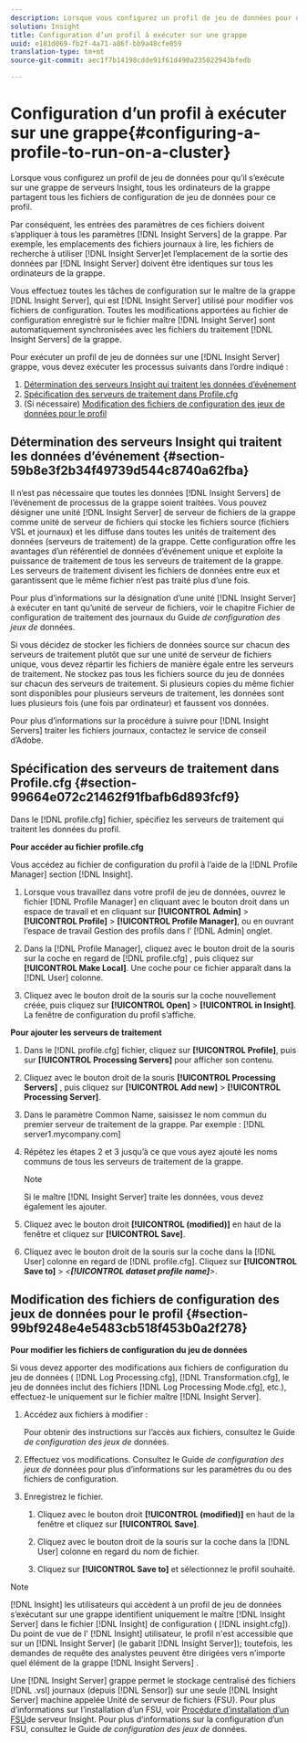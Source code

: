 ```yaml
---
description: Lorsque vous configurez un profil de jeu de données pour qu’il s’exécute sur une grappe de serveurs Insight, tous les ordinateurs de la grappe partagent tous les fichiers de configuration de jeu de données pour ce profil.
solution: Insight
title: Configuration d’un profil à exécuter sur une grappe
uuid: e181d069-fb2f-4a71-a86f-bb9a48cfe059
translation-type: tm+mt
source-git-commit: aec1f7b14198cdde91f61d490a235022943bfedb

---
```



# Configuration d’un profil à exécuter sur une grappe{#configuring-a-profile-to-run-on-a-cluster}

Lorsque vous configurez un profil de jeu de données pour qu’il s’exécute sur une grappe de serveurs Insight, tous les ordinateurs de la grappe partagent tous les fichiers de configuration de jeu de données pour ce profil.

Par conséquent, les entrées des paramètres de ces fichiers doivent s’appliquer à tous les paramètres [!DNL Insight Servers] de la grappe. Par exemple, les emplacements des fichiers journaux à lire, les fichiers de recherche à utiliser [!DNL Insight Server]et l’emplacement de la sortie des données par [!DNL Insight Server] doivent être identiques sur tous les ordinateurs de la grappe.

Vous effectuez toutes les tâches de configuration sur le maître de la grappe [!DNL Insight Server], qui est [!DNL Insight Server] utilisé pour modifier vos fichiers de configuration. Toutes les modifications apportées au fichier de configuration enregistré sur le fichier maître [!DNL Insight Server] sont automatiquement synchronisées avec les fichiers du traitement [!DNL Insight Servers] de la grappe.

Pour exécuter un profil de jeu de données sur une [!DNL Insight Server] grappe, vous devez exécuter les processus suivants dans l’ordre indiqué :

1. [Détermination des serveurs Insight qui traitent les données d’événement](../../../../../../home/c-inst-svr/c-install-ins-svr/c-ins-svr-clstrs/c-inst-ins-svr-clstr/c-inst-proc-clstr/c-config-prof-run-clstr.md#section-59b8e3f2b34f49739d544c8740a62fba)
1. [Spécification des serveurs de traitement dans Profile.cfg](../../../../../../home/c-inst-svr/c-install-ins-svr/c-ins-svr-clstrs/c-inst-ins-svr-clstr/c-inst-proc-clstr/c-config-prof-run-clstr.md#section-99664e072c21462f91fbafb6d893fcf9)
1. (Si nécessaire) [Modification des fichiers de configuration des jeux de données pour le profil](../../../../../../home/c-inst-svr/c-install-ins-svr/c-ins-svr-clstrs/c-inst-ins-svr-clstr/c-inst-proc-clstr/c-config-prof-run-clstr.md#section-99bf9248e4e5483cb518f453b0a2f278)

## Détermination des serveurs Insight qui traitent les données d’événement {#section-59b8e3f2b34f49739d544c8740a62fba}

Il n’est pas nécessaire que toutes les données [!DNL Insight Servers] de l’événement de processus de la grappe soient traitées. Vous pouvez désigner une unité [!DNL Insight Server] de serveur de fichiers de la grappe comme unité de serveur de fichiers qui stocke les fichiers source (fichiers VSL et journaux) et les diffuse dans toutes les unités de traitement des données (serveurs de traitement) de la grappe. Cette configuration offre les avantages d’un référentiel de données d’événement unique et exploite la puissance de traitement de tous les serveurs de traitement de la grappe. Les serveurs de traitement divisent les fichiers de données entre eux et garantissent que le même fichier n’est pas traité plus d’une fois.

Pour plus d’informations sur la désignation d’une unité [!DNL Insight Server] à exécuter en tant qu’unité de serveur de fichiers, voir le chapitre Fichier de configuration de traitement des journaux du Guide *de configuration des jeux de* données.

Si vous décidez de stocker les fichiers de données source sur chacun des serveurs de traitement plutôt que sur une unité de serveur de fichiers unique, vous devez répartir les fichiers de manière égale entre les serveurs de traitement. Ne stockez pas tous les fichiers source du jeu de données sur chacun des serveurs de traitement. Si plusieurs copies du même fichier sont disponibles pour plusieurs serveurs de traitement, les données sont lues plusieurs fois (une fois par ordinateur) et faussent vos données.

Pour plus d’informations sur la procédure à suivre pour [!DNL Insight Servers] traiter les fichiers journaux, contactez le service de conseil d’Adobe.

## Spécification des serveurs de traitement dans Profile.cfg {#section-99664e072c21462f91fbafb6d893fcf9}

Dans le [!DNL profile.cfg] fichier, spécifiez les serveurs de traitement qui traitent les données du profil.

**Pour accéder au fichier profile.cfg**

Vous accédez au fichier de configuration du profil à l’aide de la [!DNL Profile Manager] section [!DNL Insight].

1. Lorsque vous travaillez dans votre profil de jeu de données, ouvrez le fichier [!DNL Profile Manager] en cliquant avec le bouton droit dans un espace de travail et en cliquant sur **[!UICONTROL Admin]** > **[!UICONTROL Profile]** > **[!UICONTROL Profile Manager]**, ou en ouvrant l’espace de travail Gestion des profils dans l’ [!DNL Admin] onglet.

1. Dans la [!DNL Profile Manager], cliquez avec le bouton droit de la souris sur la coche en regard de [!DNL profile.cfg] , puis cliquez sur **[!UICONTROL Make Local]**. Une coche pour ce fichier apparaît dans la [!DNL User] colonne.

1. Cliquez avec le bouton droit de la souris sur la coche nouvellement créée, puis cliquez sur **[!UICONTROL Open]** > **[!UICONTROL in Insight]**. La fenêtre de configuration du profil s’affiche.

**Pour ajouter les serveurs de traitement**

1. Dans le [!DNL profile.cfg] fichier, cliquez sur **[!UICONTROL Profile]**, puis sur **[!UICONTROL Processing Servers]** pour afficher son contenu.

1. Cliquez avec le bouton droit de la souris **[!UICONTROL Processing Servers]** , puis cliquez sur **[!UICONTROL Add new]** > **[!UICONTROL Processing Server]**.

1. Dans le paramètre Common Name, saisissez le nom commun du premier serveur de traitement de la grappe. Par exemple : [!DNL server1.mycompany.com]
1. Répétez les étapes 2 et 3 jusqu’à ce que vous ayez ajouté les noms communs de tous les serveurs de traitement de la grappe.

   >[!NOTE]
   >
   >Si le maître [!DNL Insight Server] traite les données, vous devez également les ajouter.

1. Cliquez avec le bouton droit **[!UICONTROL (modified)]** en haut de la fenêtre et cliquez sur **[!UICONTROL Save]**.

1. Cliquez avec le bouton droit de la souris sur la coche dans la [!DNL User] colonne en regard de [!DNL profile.cfg]. Cliquez sur **[!UICONTROL Save to]** > *&lt;**[!UICONTROL dataset profile name]**>*.

## Modification des fichiers de configuration des jeux de données pour le profil {#section-99bf9248e4e5483cb518f453b0a2f278}

**Pour modifier les fichiers de configuration du jeu de données**

Si vous devez apporter des modifications aux fichiers de configuration du jeu de données ( [!DNL Log Processing.cfg], [!DNL Transformation.cfg], le jeu de données inclut des fichiers [!DNL Log Processing Mode.cfg], etc.), effectuez-le uniquement sur le fichier maître [!DNL Insight Server].

1. Accédez aux fichiers à modifier :

   Pour obtenir des instructions sur l’accès aux fichiers, consultez le Guide *de configuration des jeux de* données.
1. Effectuez vos modifications. Consultez le Guide *de configuration des jeux de* données pour plus d’informations sur les paramètres du ou des fichiers de configuration.
1. Enregistrez le fichier.

   1. Cliquez avec le bouton droit **[!UICONTROL (modified)]** en haut de la fenêtre et cliquez sur **[!UICONTROL Save]**.

   1. Cliquez avec le bouton droit de la souris sur la coche dans la [!DNL User] colonne en regard du nom de fichier.
   1. Cliquez sur **[!UICONTROL Save to]** et sélectionnez le profil souhaité.

>[!NOTE]
>
>[!DNL Insight] les utilisateurs qui accèdent à un profil de jeu de données s’exécutant sur une grappe identifient uniquement le maître [!DNL Insight Server] dans le fichier [!DNL Insight] de configuration ( [!DNL insight.cfg]). Du point de vue de l&#39; [!DNL Insight] utilisateur, le profil n&#39;est accessible que sur un [!DNL Insight Server] (le gabarit [!DNL Insight Server]); toutefois, les demandes de requête des analystes peuvent être dirigées vers n’importe quel élément de la grappe [!DNL Insight Servers] .

Une [!DNL Insight Server] grappe permet le stockage centralisé des fichiers [!DNL .vsl] journaux (depuis [!DNL Sensor]) sur une seule [!DNL Insight Server] machine appelée Unité de serveur de fichiers (FSU). Pour plus d’informations sur l’installation d’un FSU, voir [Procédure d’installation d’un FSU](../../../../../../home/c-inst-svr/c-install-ins-svr/t-inst-proc-fsu.md#task-e4a4a791b6694119ba45b36f3e573016)de serveur Insight. Pour plus d’informations sur la configuration d’un FSU, consultez le Guide *de configuration des jeux de* données.
